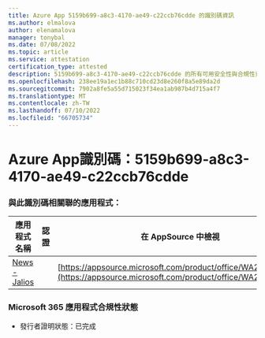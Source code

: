 ```yaml
---
title: Azure App 5159b699-a8c3-4170-ae49-c22ccb76cdde 的識別碼資訊
ms.author: elmalova
author: elenamalova
manager: tonybal
ms.date: 07/08/2022
ms.topic: article
ms.service: attestation
certification_type: attested
description: 5159b699-a8c3-4170-ae49-c22ccb76cdde 的所有可用安全性與合規性資訊。
ms.openlocfilehash: 238ee19a1ec1b88c710cd23d8e260f8a5e89da2d
ms.sourcegitcommit: 7902a8fe5a55d715023f34ea1ab987b4d715a4f7
ms.translationtype: MT
ms.contentlocale: zh-TW
ms.lasthandoff: 07/10/2022
ms.locfileid: "66705734"
---
```

# <a name="azure-app-id-5159b699-a8c3-4170-ae49-c22ccb76cdde"></a>Azure App識別碼：5159b699-a8c3-4170-ae49-c22ccb76cdde


### <a name="apps-associated-with-this-id"></a>與此識別碼相關聯的應用程式：
| **應用程式名稱** | **認證** | **在 AppSource 中檢視** |
|--------------|---------------|-----------------------|
| [News - Jalios](../forward/WA200003889.md) |  | [https://appsource.microsoft.com/product/office/WA200003889](https://appsource.microsoft.com/product/office/WA200003889) |

### <a name="microsoft-365-app-compliance-status"></a>Microsoft 365 應用程式合規性狀態
- 發行者證明狀態：已完成

